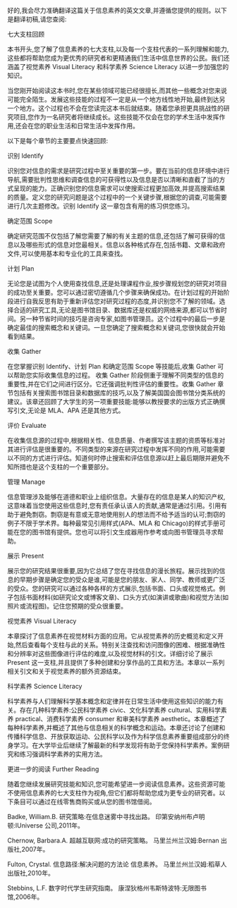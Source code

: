  好的,我会尽力准确翻译这篇关于信息素养的英文文章,并遵循您提供的规则。以下是翻译初稿,请您查阅:

七大支柱回顾

本书开头,您了解了信息素养的七大支柱,以及每一个支柱代表的一系列理解和能力,这些都将帮助您成为更优秀的研究者和更精通我们生活中信息世界的公民。我们还涵盖了视觉素养 Visual Literacy 和科学素养 Science Literacy 以进一步加强您的知识。

当您刚开始阅读这本书时,您在某些领域可能已经很擅长,而其他一些概念对您来说可能完全陌生。发展这些技能的过程不一定是从一个地方线性地开始,最终到达另一个地方。这个过程也不会在您读完这本书后就结束。随着您承担更具挑战性的研究项目,您作为一名研究者将继续成长。这些技能不仅会在您的学术生活中发挥作用,还会在您的职业生活和日常生活中发挥作用。

以下是每个章节的主要要点快速回顾:

识别 Identify

识别您对信息的需求是研究过程中至关重要的第一步。要在当前的信息环境中进行导航,需要批判性思维和调查信息的可获得性以及信息是否以清晰和直截了当的方式呈现的能力。正确识别您的信息需求可以使搜索过程更加高效,并提高搜索结果的质量。定义您的研究问题是这个过程中的一个关键步骤,根据您的调查,可能需要进行几次主题修改。识别 Identify 这一章包含有用的练习供您练习。 

确定范围 Scope

确定研究范围不仅包括了解您需要了解的有关主题的信息,还包括了解可获得的信息以及哪些形式的信息对您最相关。信息以各种格式存在,包括书籍、文章和政府文件,可以使用基本和专业化的工具来查找。

计划 Plan

无论您是试图为个人使用查找信息,还是处理课程作业,按步骤规划您的研究对项目的成功至关重要。您可以通过密切遵循几个步骤来确保成功。在计划过程的开始阶段进行自我反思有助于重新评估您对研究过程的态度,并识别您不了解的领域。选择合适的研究工具,无论是图书馆目录、数据库还是权威的网络来源,都可以节省时间。另一种节省时间的技巧是咨询专家,如图书管理员。这个过程中的最后一步是确定最佳的搜索概念和关键词。一旦您确定了搜索概念和关键词,您很快就会开始看到结果。

收集 Gather 

在您掌握识别 Identify、计划 Plan 和确定范围 Scope 等技能后,收集 Gather 可以帮助您实际收集信息的过程。 收集 Gather 阶段侧重于理解不同类型的信息的重要性,并在它们之间进行区分。它还强调批判性评估的重要性。收集 Gather 章节包括有关搜索图书馆目录和数据库的技巧,以及了解美国国会图书馆分类系统的建议。该章还回顾了大学生的另一项重要技能:能够以教授要求的出版方式正确撰写引文,无论是 MLA、APA 还是其他方式。

评价 Evaluate

在收集信息源的过程中,根据相关性、信息质量、作者撰写该主题的资质等标准对其进行评估是很重要的。不同类型的来源在研究过程中发挥不同的作用,可能需要以不同的方式进行评估。知道何时停止搜索和评估信息源以赶上最后期限并避免不知所措也是这个支柱的一个重要部分。

管理 Manage

信息管理涉及能够在道德和职业上组织信息。大量存在的信息是某人的知识产权,这意味着当您使用这些信息时,您有责任承认该人的贡献,通常是通过引用。引用有助于避免剽窃。剽窃是有意或无意地使用别人的想法而不给予适当的认可;剽窃的例子不限于学术界。每种最常见引用样式(APA、MLA 和 Chicago)的样式手册可能在您的图书馆有提供。您也可以将引文生成器用作参考或向图书管理员寻求帮助。

展示 Present

展示您的研究结果很重要,因为它总结了您在寻找信息的漫长旅程。展示找到的信息的早期步骤是确定您的受众是谁,可能是您的朋友、家人、同学、教师或更广泛的受众。您的研究可以通过各种各样的方式展示,包括书面、口头或视觉格式。例子包括书面材料(如研究论文或博客文章)、口头方式(如演讲或歌曲)和视觉方法(如照片或流程图)。记住您预期的受众很重要。

视觉素养 Visual Literacy

本章探讨了信息素养在视觉材料方面的应用。它从视觉素养的历史概览和定义开始,然后查看每个支柱与此的关系。特别关注查找和访问图像的困难、根据准确性和分辨率对这些图像进行评估的难度,以及视觉材料的引文。详细讨论了展示 Present 这一支柱,并且提供了多种创建和分享作品的工具和方法。本章以一系列相关引文和关于视觉素养的额外资源结束。

科学素养 Science Literacy  

科学素养与人们理解科学基本概念和定律并在日常生活中使用这些知识的能力有关。存在几种科学素养:公民科学素养 civic、文化科学素养 cultural、实用科学素养 practical、消费科学素养 consumer 和审美科学素养 aesthetic。本章概述了每种科学素养,并概述了其他与信息相关的科学概念和运动。本章还讨论了创建和传播科学信息、开放获取运动、公民科学以及作为科学信息素养重要组成部分的终身学习。在大学毕业后继续了解最新的科学发现将有助于您保持科学素养。案例研究和练习强调科学素养的实用方法。

更进一步的阅读 Further Reading  

随着您继续发展研究技能和知识,您可能希望进一步阅读信息素养。这些资源可能不使用信息素养的七大支柱作为视角,但它们都将帮助您成为更专业的研究者。以下条目可以通过在线零售商购买或从您的图书馆借阅。

Badke, William.B. 研究策略:在信息迷雾中寻找出路。 印第安纳州布卢明顿:IUniverse 公司,2011年。  

Chernow, Barbara.A. 超越互联网:成功的研究策略。 马里兰州兰汉姆:Bernan 出版社,2007年。  

Fulton, Crystal. 信息路径:解决问题的方法论 信息素养。 马里兰州兰汉姆:稻草人出版社,2010年。  

Stebbins, L.F. 数字时代学生研究指南。 康涅狄格州韦斯特波特:无限图书馆,2006年。